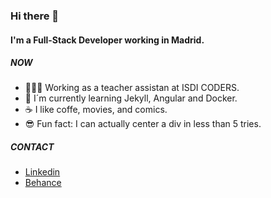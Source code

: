 ### Hi there 👋

#### I'm a Full-Stack Developer working in Madrid.

##### NOW

- 👨🏻‍🏫 Working as a teacher assistan at ISDI CODERS.
- 🌱 I´m currently learning Jekyll, Angular and Docker.
- ☕ I like coffe, movies, and comics. 
- 😎 Fun fact: I can actually center a div in less than 5 tries. 

##### CONTACT

- <a href="https://www.linkedin.com/in/alejandro-montes-dom%C3%ADnguez-3a276667/">Linkedin</a>
- <a href="https://www.behance.net/alejandmontes3">Behance</a>
